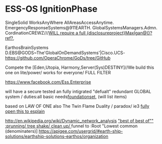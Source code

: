 # ESS-OS IgnitionPhase #

SingleSolid WorksAnyWhere AllAreasAccessAnytime. EmergencyResponseSystems@911EARTH. GlobalSystemsManagers.Admn. CordinationCREWZ///[WILL require a full {disclosureproject}MaxIgan@()?ref?](this.md),

EarthosBrainSystems D.EBS@GODS~The'GlobalOnDemandSystems'|Cisco.UCS-
https://github.com/OperaChrome/GoDs/tree/GitHub


Compete the [Eden,Utopia, Harmony,Server(Sys)DESTINY]//We build this one on lite/power/ works for everyone/ FULL FILTER

https://www.facebook.com/Ess.Enterprise


will have a secure tested an fully intigrated "defualt" redundant GLOBAL system / duties:all basic needs[foundationset](foundationset.md), (will list items)

based on LAW OF ONE
also The Twin Flame Duality / paradox/ ie3 [fully open this to esplain](we.md)

http://en.wikipedia.org/wiki/Dynamic_network_analysis
["best of best of""](compile.md)
[:prunning/ tree shake/ clean up/ ](Continual.md)
funnel to :Root "Lowest common (denominaters)]
https://apigee.com/usergrid/#earth-ship-solutions/earthship-solutions-earthos/organization